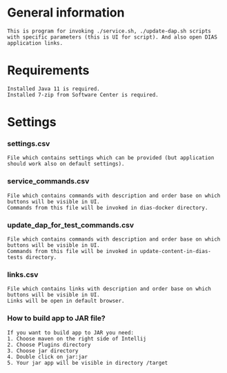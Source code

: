 # General information
```text
This is program for invoking ./service.sh, ./update-dap.sh scripts with specific parameters (this is UI for script). And also open DIAS application links.
```
# Requirements
```text
Installed Java 11 is required.
Installed 7-zip from Software Center is required.
```
# Settings
### settings.csv
```text
File which contains settings which can be provided (but application should work also on default settings).
```
### service_commands.csv
```text
File which contains commands with description and order base on which buttons will be visible in UI.
Commands from this file will be invoked in dias-docker directory.
```
### update_dap_for_test_commands.csv
```text
File which contains commands with description and order base on which buttons will be visible in UI.
Commands from this file will be invoked in update-content-in-dias-tests directory.
```
### links.csv
```text
File which contains links with description and order base on which buttons will be visible in UI.
Links will be open in default browser.
```

### How to build app to JAR file?
```text
If you want to build app to JAR you need:
1. Choose maven on the right side of Intellij
2. Choose Plugins directory
3. Choose jar directory
4. Double click on jar:jar
5. Your jar app will be visible in directory /target
```